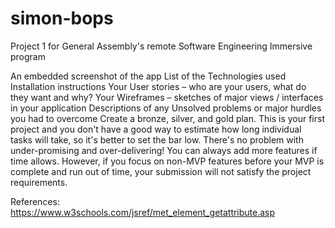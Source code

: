 # simon-bops

Project 1 for General Assembly's remote Software Engineering Immersive program

An embedded screenshot of the app
List of the Technologies used
Installation instructions
Your User stories – who are your users, what do they want and why?
Your Wireframes – sketches of major views / interfaces in your application
Descriptions of any Unsolved problems or major hurdles you had to overcome
Create a bronze, silver, and gold plan. This is your first project and you don't have a good way to estimate how long individual tasks will take, so it's better to set the bar low. There's no problem with under-promising and over-delivering! You can always add more features if time allows. However, if you focus on non-MVP features before your MVP is complete and run out of time, your submission will not satisfy the project requirements.

References:
https://www.w3schools.com/jsref/met_element_getattribute.asp
